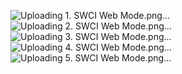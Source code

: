 
![Uploading 1. SWCI Web Mode.png…]()
![Uploading 2. SWCI Web Mode.png…]()
![Uploading 3. SWCI Web Mode.png…]()
![Uploading 4. SWCI Web Mode.png…]()
![Uploading 5. SWCI Web Mode.png…]()
